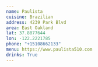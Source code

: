 ```yaml
---
name: Paulista
cuisine: Brazilian
address: 4239 Park Blvd
area: East Oakland
lat: 37.8077644
lon: -122.2221785
phone: "+15108662133"
menu: https://www.paulista510.com
drinks: True
---
```

